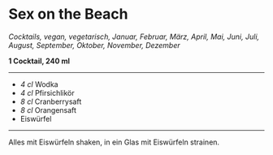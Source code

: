 # Sex on the Beach

*Cocktails, vegan, vegetarisch, Januar, Februar, März, April, Mai, Juni, Juli, August, September, Oktober, November, Dezember*

**1 Cocktail, 240 ml**

---

- *4 cl* Wodka
- *4 cl* Pfirsichlikör
- *8 cl* Cranberrysaft
- *8 cl* Orangensaft
- Eiswürfel

---

Alles mit Eiswürfeln shaken, in ein Glas mit Eiswürfeln strainen.
